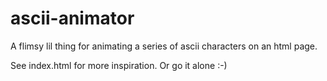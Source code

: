 ascii-animator
==============

A flimsy lil thing for animating a series of ascii characters on an html page.


  <div id='one'></div>
  <script type="text/javascript" src="lib/ascii-animator.js"></script>
  <script type="text/javascript">
    frames = ['▁', '▃', '▄', '▅', '▆', '▇'];
    new AsciiAnimator('one', frames, 120, 'right', false).run();
  </script>

See index.html for more inspiration. Or go it alone :-)
